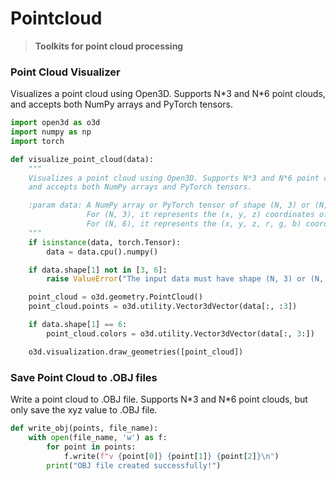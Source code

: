 # Pointcloud
> **Toolkits for point cloud processing**

### Point Cloud Visualizer
Visualizes a point cloud using Open3D. Supports N\*3 and N\*6 point clouds, and accepts both NumPy arrays and PyTorch tensors.
```python
import open3d as o3d
import numpy as np
import torch

def visualize_point_cloud(data):
    """
    Visualizes a point cloud using Open3D. Supports N*3 and N*6 point clouds,
    and accepts both NumPy arrays and PyTorch tensors.

    :param data: A NumPy array or PyTorch tensor of shape (N, 3) or (N, 6).
                 For (N, 3), it represents the (x, y, z) coordinates of the points.
                 For (N, 6), it represents the (x, y, z, r, g, b) coordinates and colors of the points.
    """
    if isinstance(data, torch.Tensor):
        data = data.cpu().numpy()

    if data.shape[1] not in [3, 6]:
        raise ValueError("The input data must have shape (N, 3) or (N, 6).")

    point_cloud = o3d.geometry.PointCloud()
    point_cloud.points = o3d.utility.Vector3dVector(data[:, :3])

    if data.shape[1] == 6:
        point_cloud.colors = o3d.utility.Vector3dVector(data[:, 3:])

    o3d.visualization.draw_geometries([point_cloud])
```

### Save Point Cloud to .OBJ files
Write a point cloud to .OBJ file. Supports N\*3 and N\*6 point clouds, but only save the xyz value to .OBJ file.
```python
def write_obj(points, file_name):
    with open(file_name, 'w') as f:
        for point in points:
            f.write(f"v {point[0]} {point[1]} {point[2]}\n")
        print("OBJ file created successfully!")
```